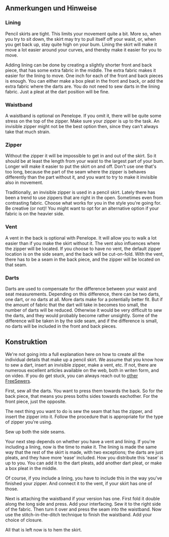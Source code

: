 ## Anmerkungen und Hinweise

### Lining

Pencil skirts are tight. This limits your movement quite a bit. More so, when you try to sit down, the skirt may try to pull itself off your waist, or, when you get back up, stay quite high on your bum. Lining the skirt will make it move a lot easier around your curves, and thereby make it easier for you to move.

Adding lining can be done by creating a slightly shorter front and back piece, that has some extra fabric in the middle. The extra fabric makes it easier for the lining to move. One inch for each of the front and back pieces is enough. You can either make a box pleat in the front and back, or add the extra fabric where the darts are. You do not need to sew darts in the lining fabric. Just a pleat at the dart position will be fine.

### Waistband

A waistband is optional on Penelope. If you omit it, there will be quite some stress on the top of the zipper. Make sure your zipper is up to the task. An invisible zipper might not be the best option then, since they can't always take that much strain.

### Zipper

Without the zipper it will be impossible to get in and out of the skirt. So it should be at least the length from your waist to the largest part of your bum. Longer will make it easier to put the skirt on and off. Don't use one that's too long, because the part of the seam where the zipper is behaves differently than the part without it, and you want to try to make it invisible also in movement.

Traditionally, an invisible zipper is used in a pencil skirt. Lately there has been a trend to use zippers that are right in the open. Sometimes even from contrasting fabric. Choose what works for you in the style you're going for. Be creative (or not)! You might want to opt for an alternative option if your fabric is on the heavier side.

### Vent

A vent in the back is optional with Penelope. It will allow you to walk a lot easier than if you make the skirt without it. The vent also influences where the zipper will be located. If you choose to have no vent, the default zipper location is on the side seam, and the back will be cut-on-fold. With the vent, there has to be a seam in the back piece, and the zipper will be located on that seam.

### Darts

Darts are used to compensate for the difference between your waist and seat measurements. Depending on this difference, there can be two darts, one dart, or no darts at all. More darts make for a potentially better fit. But if the amount of fabric that the dart will take in becomes too small, the number of darts will be reduced. Otherwise it would be very difficult to sew the darts, and they would probably become rather unsightly. Some of the difference will be taken in by the side seam, and if the difference is small, no darts will be included in the front and back pieces.

## Konstruktion

We're not going into a full explanation here on how to create all the individual details that make up a pencil skirt. We assume that you know how to sew a dart, insert an invisible zipper, make a vent, etc. If not, there are numerous excellent articles available on the web, both in writen form, and on video. If you do get stuck, you can always reach out to [other FreeSewers](https://chat.freesewing.org/).

First, sew all the darts. You want to press them towards the back. So for the back piece, that means you press boths sides towards eachother. For the front piece, just the opposite.

The next thing you want to do is sew the seam that has the zipper, and insert the zipper into it. Follow the procedure that is appropriate for the type of zipper you're using.

Sew up both the side seams.

Your next step depends on whether you have a vent and lining. If you're including a lining, now is the time to make it. The lining is made the same way that the rest of the skirt is made, with two exceptions; the darts are just pleats, and they have more 'ease' included. How you distribute this 'ease' is up to you. You can add it to the dart pleats, add another dart pleat, or make a box pleat in the middle.

Of course, if you include a lining, you have to include this in the way you've finished your zipper. And connect it to the vent, if your skirt has one of those.

Next is attaching the waistband if your version has one. First fold it double along the long side and press. Add your interfacing. Sew it to the right side of the fabric. Then turn it over and press the seam into the waistband. Now use the stitch-in-the-ditch technique to finish the waistband. Add your choice of closure.

All that is left now is to hem the skirt.




